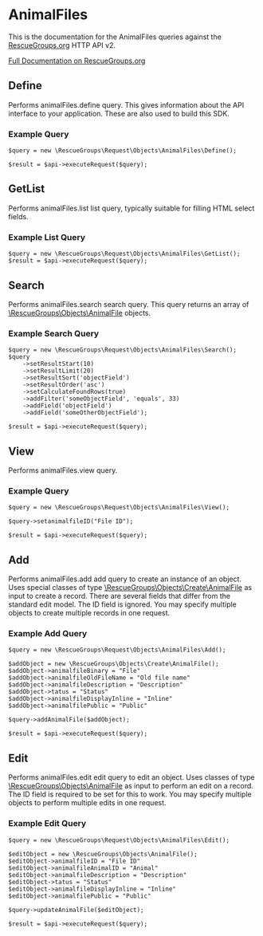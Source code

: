 # AnimalFiles

This is the documentation for the AnimalFiles queries against the [RescueGroups.org](https://www.rescuegroups.org/) HTTP API v2.

[Full Documentation on RescueGroups.org](https://userguide.rescuegroups.org/display/APIDG/Object+definitions#Objectdefinitions-animalFiles)

## Define
Performs animalFiles.define query. This gives information about the API interface to your application. These are also used to build this SDK.

### Example Query

    $query = new \RescueGroups\Request\Objects\AnimalFiles\Define();

    $result = $api->executeRequest($query);
## GetList
Performs animalFiles.list list query, typically suitable for filling HTML select fields.

### Example List Query

    $query = new \RescueGroups\Request\Objects\AnimalFiles\GetList();
    $result = $api->executeRequest($query);
## Search
Performs animalFiles.search search query. This query returns an array of [\RescueGroups\Objects\AnimalFile](../../../src/Objects/AnimalFile.php) objects.

### Example Search Query

    $query = new \RescueGroups\Request\Objects\AnimalFiles\Search();
    $query
        ->setResultStart(10)
        ->setResultLimit(20)
        ->setResultSort('objectField')
        ->setResultOrder('asc')
        ->setCalculateFoundRows(true)
        ->addFilter('someObjectField', 'equals', 33)
        ->addField('objectField')
        ->addField('someOtherObjectField');

    $result = $api->executeRequest($query);
## View
Performs animalFiles.view query.

### Example Query

    $query = new \RescueGroups\Request\Objects\AnimalFiles\View();

    $query->setanimalfileID("File ID");

    $result = $api->executeRequest($query);

## Add
Performs animalFiles.add add query to create an instance of an object. Uses special classes of type [\RescueGroups\Objects\Create\AnimalFile](../../../src/Objects/AnimalFile.php) as input to create a record. There are several fields that differ from the standard edit model. The ID field is ignored. You may specify multiple objects to create multiple records in one request.

### Example Add Query

    $query = new \RescueGroups\Request\Objects\AnimalFiles\Add();

    $addObject = new \RescueGroups\Objects\Create\AnimalFile();
    $addObject->animalfileBinary = "File"
    $addObject->animalfileOldFileName = "Old file name"
    $addObject->animalfileDescription = "Description"
    $addObject->tatus = "Status"
    $addObject->animalfileDisplayInline = "Inline"
    $addObject->animalfilePublic = "Public"

    $query->addAnimalFile($addObject);

    $result = $api->executeRequest($query);
## Edit
Performs animalFiles.edit edit query to edit an object. Uses classes of type [\RescueGroups\Objects\AnimalFile](../../../src/Objects/AnimalFile.php) as input to perform an edit on a record. The ID field is required to be set for this to work. You may specify multiple objects to perform multiple edits in one request.

### Example Edit Query

    $query = new \RescueGroups\Request\Objects\AnimalFiles\Edit();

    $editObject = new \RescueGroups\Objects\AnimalFile();
    $editObject->animalfileID = "File ID"
    $editObject->animalfileAnimalID = "Animal"
    $editObject->animalfileDescription = "Description"
    $editObject->tatus = "Status"
    $editObject->animalfileDisplayInline = "Inline"
    $editObject->animalfilePublic = "Public"

    $query->updateAnimalFile($editObject);

    $result = $api->executeRequest($query);
